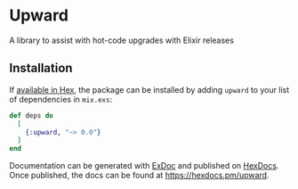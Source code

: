 # Upward

A library to assist with hot-code upgrades with Elixir releases

## Installation

If [available in Hex](https://hex.pm/docs/publish), the package can be installed
by adding `upward` to your list of dependencies in `mix.exs`:

```elixir
def deps do
  [
    {:upward, "~> 0.0"}
  ]
end
```

Documentation can be generated with [ExDoc](https://github.com/elixir-lang/ex_doc)
and published on [HexDocs](https://hexdocs.pm). Once published, the docs can
be found at <https://hexdocs.pm/upward>.


